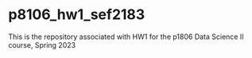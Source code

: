 # p8106_hw1_sef2183
This is the repository associated with HW1 for the p1806 Data Science II course, Spring 2023
